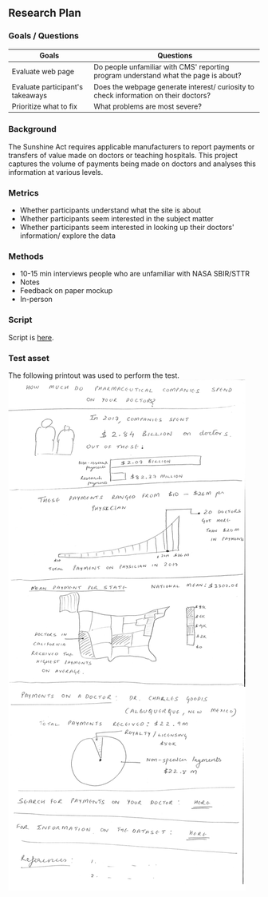 ## Research Plan
### Goals / Questions
| Goals |	Questions |
| ------ | -------- |
| Evaluate web page |	Do people unfamiliar with CMS' reporting program understand what the page is about? |
| Evaluate participant's takeaways | Does the webpage generate interest/ curiosity to check information on their doctors? |
| Prioritize what to fix |	What problems are most severe? |

### Background
The Sunshine Act requires applicable manufacturers to report payments or transfers of value made on doctors or teaching hospitals. This project captures the volume of payments being made on doctors and analyses this information at various levels. 

### Metrics
* Whether participants understand what the site is about
* Whether participants seem interested in the subject matter
* Whether participants seem interested in looking up their doctors' information/ explore the data

### Methods
* 10-15 min interviews people who are unfamiliar with NASA SBIR/STTR
* Notes
* Feedback on paper mockup
* In-person

### Script
Script is [here](./ScriptForUserTesting.md).

### Test asset
The following printout was used to perform the test.
![](./Part_2_Iteration_2.png)
